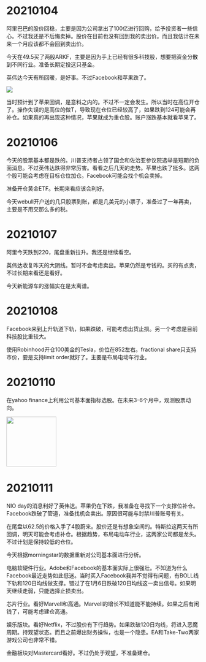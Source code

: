 # 20210104

阿里巴巴的股价回稳，主要是因为公司拿出了100亿进行回购，给予投资者一些信心。不过我还是不后悔卖掉。股价在目前也没有回到我的卖出价。而且我估计在未来一个月应该都不会回到卖出价。

今天在49.5买了两股ARKF，主要是因为手上已经有很多科技股，想要把资金分散到不同行业。准备长期定投这只基金。

英伟达今天有所回暖，是好事。不过Facebook和苹果跌了。

<img src="C:\Personal Note\docs\Finance\stock_pictures\20210104appl.png" >

当时预计到了苹果回调，是意料之内的。不过不一定会发生。所以当时在高位开仓了。操作失误的是高位的做T，导致现在仓位已经较高了，如果跌到124可能会再补仓。如果真的再出现这种情况，苹果就成为重仓股。账户涨跌基本就看苹果了。



# 20210106

今天的股票基本都是跌的。川普支持者占领了国会和佐治亚参议院选举是短期的负面消息。不过英伟达跌得非常厉害。看看之后几天的走势。苹果也跌了挺多。这两个股可能会考虑在目标仓位加仓。Facebook可能会找个机会卖掉。

准备开仓黄金ETF。长期来看应该会利好。

今天webull开户送的几只股票到账，都是几美元的小票子，准备过了一年再卖，主要是不用交那么多的税。



# 20210107

阿里今天跌到220，尾盘重新拉升。我还是继续看空。

英伟达收复昨天的大阴线。暂时不会考虑卖出。苹果仍然是亏钱的。买的有点贵，不过长期来看还是看好。

今天新能源车的涨幅实在是太离谱。



# 20210108

Facebook来到上升轨道下轨，如果跌破，可能考虑出货止损。另一个考虑是目前科技股比重较大。

使用Robinhood开仓100美金的Tesla，价位在852左右。fractional share只支持市价，要是支持limit order就好了。主要是布局电动车行业。



# 20210110

在yahoo finance上利用公司基本面指标选股。在未来3-6个月中，观测股票动向。

<img src="C:\Personal Note\docs\Finance\stock_pictures\20210110_screening.png" height=130>





# 20210111

NIO day的消息利好了英伟达。苹果仍在下跌，我准备在寻找下一个支撑位补仓。Facebook跌破了管道，准备找机会卖出。原因很可能与封禁川普账号有关。

在尾盘以62.5的价格入手了4股蔚来。股价还是有想象空间的。特斯拉这两天有所回调，明天可能会考虑补仓。根据趋势，布局电动车行业，这两家公司都是龙头。不过计划是保持较低的仓位。

今天根据morningstar的数据重新对公司基本面进行分析。

电脑软硬件行业。Adobe和Facebook的基本面实际上很强壮。不知道为什么Facebook最近走势如此低迷。当时买入Facebook我并不觉得有问题，有BOLL线下轨和120日均线做支撑。错过了在1月6日跌破120日均线这一卖出信号。如果明天继续走弱，只能选择止损卖出。

芯片行业。看好Marvell和高通。Marvell的增长不知道能不能持续。如果之后有闲钱了，可能考虑建仓高通。

娱乐版块。看好Netflix，不过股价有下行趋势。如果跌破120日均线，将进入恶魔周期。持观望状态。而且之前爆出财务操纵，也是一个隐患。EA和Take-Two两家游戏公司也非常不错。

金融板块对Mastercard看好。不过仍处于观望，不准备建仓。
